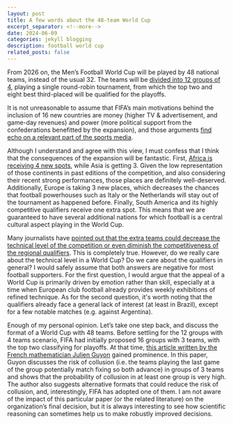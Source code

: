 ```yaml
---
layout: post
title: A few words about the 48-team World Cup
excerpt_separator: <!--more-->
date: 2024-06-09
categories: jekyll blogging
description: football world cup
related_posts: false
---
```


From 2026 on, the Men’s Football World Cup will be played by 48 national teams, instead of the usual 32. The teams will be [divided into 12 groups of 4][fifa-format], playing a single round-robin tournament, from which the top two and eight best third-placed will be qualified for the playoffs.  

<!--more-->

It is not unreasonable to assume that FIFA’s main motivations behind the inclusion of 16 new countries are money (higher TV & advertisement, and game-day revenues) and power (more political support from the confederations benefitted by the expansion), and those arguments [find echo on a relevant part of the sports media][general-critics].

Although I understand and agree with this view, I must confess that I think that the consequences of the expansion will be fantastic. First, [Africa is receiving 4 new spots][bbc-allocation], while Asia is getting 3. Given the low representation of those continents in past editions of the competition, and also considering their recent strong performances, those places are definitely well-deserved. Additionally, Europe is taking 3 new places, which decreases the chances that football powerhouses such as Italy or the Netherlands will stay out of the tournament as happened before. Finally, South America and its highly competitive qualifiers receive one extra spot. This means that we are guaranteed to have several additional nations for which football is a central cultural aspect playing in the World Cup.

Many journalists have [pointed out that the extra teams could decrease the technical level of the competition or even diminish the competitiveness of the regional qualifiers][sportive-critics]. This is completely true. However, do we really care about the technical level in a World Cup? Do we care about the qualifiers in general? I would safely assume that both answers are negative for most football supporters. For the first question, I would argue that the appeal of a World Cup is primarily driven by emotion rather than skill, especially at a time when European club football already provides weekly exhibitions of refined technique. As for the second question, it's worth noting that the qualifiers already face a general lack of interest (at least in Brazil), except for a few notable matches (e.g. against Argentina).

Enough of my personal opinion. Let’s take one step back, and discuss the format of a World Cup with 48 teams. Before settling for the 12 groups with 4 teams scenario, FIFA had initially proposed 16 groups with 3 teams, with the top two classifying for playoffs. At that time, [this article written by the French mathematician Julien Guyon][risk-collusion] gained prominence. In this paper, Guyon discusses the risk of collusion (i.e. the teams playing the last game of the group potentially match fixing so both advance) in groups of 3 teams and shows that the probability of collusion in at least one group is very high. The author also suggests alternative formats that could reduce the risk of collusion, and, interestingly, FIFA has adopted one of them. I am not aware of the impact of this particular paper (or the related literature) on the organization’s final decision, but it is always interesting to see how scientific reasoning can sometimes help us to make robustly improved decisions.

[fifa-format]: https://inside.fifa.com/about-fifa/organisation/fifa-council/media-releases/fifa-council-approves-international-match-calendars

[bbc-allocation]: https://www.bbc.com/sport/football/39448474

[sportive-critics]: https://blogdojuliogomes.blogosfera.uol.com.br/2017/01/11/duas-razoes-para-nao-gostar-da-copa-do-mundo-com-48-selecoes/

[general-critics]: https://www.uol.com.br/esporte/futebol/colunas/juca-kfouri/2023/10/04/a-copa-do-mundo-em-seis-paises.htm

[risk-collusion]: https://cdn.prod.website-files.com/5f1af76ed86d6771ad48324b/606e51a178c5517440a676f1_JulienGuyon-FIFACollusion-RPpaper.pdf
